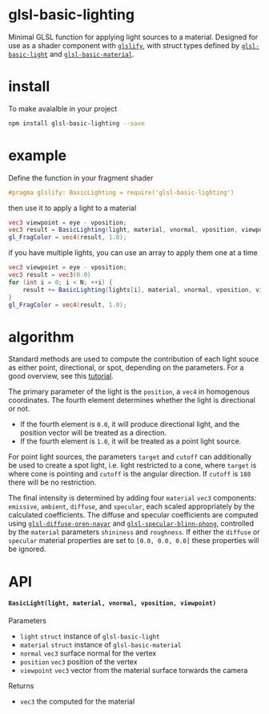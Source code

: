 # glsl-basic-lighting

Minimal GLSL function for applying light sources to a material. Designed for use as a shader component with [`glslify`](https://github.com/stackgl/glslify), with struct types defined by [`glsl-basic-light`](https://github.com/freeman-lab/glsl-basic-light) and [`glsl-basic-material`](https://github.com/freeman-lab/glsl-basic-material).

# install

To make avaialble in your project

```bash
npm install glsl-basic-lighting --save
```

# example

Define the function in your fragment shader

```glsl
#pragma glslify: BasicLighting = require('glsl-basic-lighting')
```

then use it to apply a light to a material

```glsl
vec3 viewpoint = eye - vposition;
vec3 result = BasicLighting(light, material, vnormal, vposition, viewpoint);
gl_FragColor = vec4(result, 1.0);
```

if you have multiple lights, you can use an array to apply them one at a time

```glsl
vec3 viewpoint = eye - vposition;
vec3 result = vec3(0.0)
for (int i = 0; i < N; ++i) {
    result += BasicLighting(lights[i], material, vnormal, vposition, viewpoint);
}
gl_FragColor = vec4(result, 1.0);
```

# algorithm

Standard methods are used to compute the contribution of each light souce as either point, directional, or spot, depending on the parameters. For a good overview, see this [tutorial](http://www.tomdalling.com/blog/modern-opengl/07-more-lighting-ambient-specular-attenuation-gamma/).

The primary parameter of the light is the `position`, a `vec4` in homogenous coordinates. The fourth element determines whether the light is directional or not. 

- If the fourth element is `0.0`, it will produce directional light, and the position vector will be treated as a direction. 
- If the fourth element is `1.0`, it will be treated as a point light source. 

For point light sources, the parameters `target` and `cutoff` can additionally be used to create a spot light, i.e. light restricted to a cone, where `target` is where cone is pointing and `cutoff` is the angular direction. If `cutoff` is `180` there will be no restriction.

The final intensity is determined by adding four `material` `vec3` components: `emissive`, `ambient`, `diffuse`, and `specular`, each scaled appropriately by the calculated coefficients. The diffuse and specular coefficients are computed using [`glsl-diffuse-oren-nayar`](https://github.com/stackgl/glsl-diffuse-oren-nayar) and [`glsl-specular-blinn-phong`](https://github.com/stackgl/glsl-specular-blinn-phong), controlled by the `material` parameters `shininess` and `roughness`. If either the `diffuse` or `specular` material properties are set to `[0.0, 0.0, 0.0]` these properties will be ignored.

# API

#### `BasicLight(light, material, vnormal, vposition, viewpoint)`

Parameters
- `light` `struct` instance of `glsl-basic-light`
- `material` `struct` instance of `glsl-basic-material`
- `normal` `vec3` surface normal for the vertex
- `position` `vec3` position of the vertex
- `viewpoint` `vec3` vector from the material surface torwards the camera

Returns
- `vec3` the computed for the material